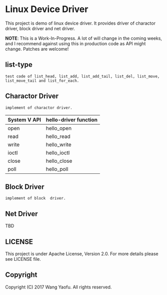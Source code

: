 Linux Device Driver
========

This project is demo of linux device driver. It provides driver of charactor driver, block driver and net driver.

**NOTE**: This is a Work-In-Progress. A lot of will change in the coming weeks, and I recommend against using this in production code as API might change. Patches are welcome!

list-type
------------
	test code of list_head, list_add, list_add_tail, list_del, list_move, list_move_tail and list_for_each.
	
Charactor Driver
------------

	implement of charactor driver.

|System V API | hello-driver function|
|----|----|
| open| hello_open|
| read| hello_read|
| write|hello_write|
| ioctl | hello_ioctl|
| close|hello_close|
| poll|hello_poll|

Block Driver
-------------

	implement of block  driver.



Net Driver
-------------

TBD


LICENSE
-------

This project is under Apache License, Version 2.0. For more details please see LICENSE file.

Copyright
---------

Copyright (C)  2017 Wang Yaofu. All rights reserved.
